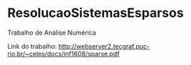# ResolucaoSistemasEsparsos
Trabalho de Análise Numérica

Link do trabalho: http://webserver2.tecgraf.puc-rio.br/~celes/docs/inf1608/sparse.pdf
